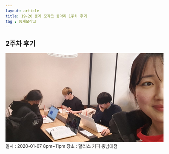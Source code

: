 ```yaml
---
layout: article
title: 19-20 동계 모각코 동아리 1주차 후기
tag : 동계모각코
---
```


## 2주차 후기
![1주차](/MGC/2주차.jpg)
일시 : 2020-01-07 8pm~11pm
장소 : 할리스 커피 충남대점

